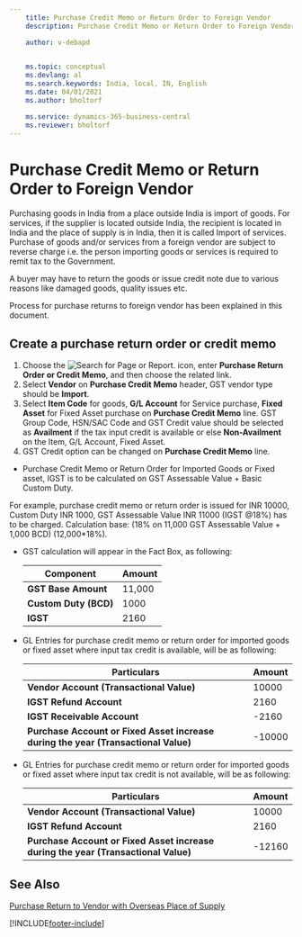 ```yaml
---
    title: Purchase Credit Memo or Return Order to Foreign Vendor
    description: Purchase Credit Memo or Return Order to Foreign Vendor

    author: v-debapd

    
    ms.topic: conceptual
    ms.devlang: al
    ms.search.keywords: India, local, IN, English
    ms.date: 04/01/2021
    ms.author: bholtorf

    ms.service: dynamics-365-business-central
    ms.reviewer: bholtorf
---
```

# Purchase Credit Memo or Return Order to Foreign Vendor


Purchasing goods in India from a place outside India is import of goods. For services, if the supplier is located outside India, the recipient is located in India and the place of supply is in India, then it is called Import of services. Purchase of goods and/or services from a foreign vendor are subject to reverse charge i.e. the person importing goods or services is required to remit tax to the Government.

A buyer may have to return the goods or issue credit note due to various reasons like damaged goods, quality issues etc.

Process for purchase returns to foreign vendor has been explained in this document.

## Create a purchase return order or credit memo

1. Choose the ![Search for Page or Report.](image/search_small.png "Search for Page or Report icon") icon, enter **Purchase Return Order or Credit Memo**, and then choose the related link. 
2. Select **Vendor** on **Purchase Credit Memo** header, GST vendor type should be **Import**.
3. Select **Item Code** for goods, **G/L Account** for Service purchase, **Fixed Asset** for Fixed Asset purchase on **Purchase Credit Memo** line. GST Group Code, HSN/SAC Code and GST Credit value should be selected as **Availment** if the tax input credit is available or else **Non-Availment** on the Item, G/L Account, Fixed Asset.
4. GST Credit option can be changed on **Purchase Credit Memo** line.

- Purchase Credit Memo or Return Order for Imported Goods or Fixed asset, IGST is to be calculated on GST Assessable Value + Basic Custom Duty. 

For example, purchase credit memo or return order is issued for INR 10000, Custom Duty INR 1000, GST Assessable Value INR 11000 (IGST @18%) has to be charged. Calculation base:  (18% on 11,000 GST Assessable Value + 1,000 BCD) (12,000*18%).

  - GST calculation will appear in the Fact Box, as following:
    
      |Component|Amount|
      |----------------------------------|---------------------------------------|  
      |**GST Base Amount**|11,000|
      |**Custom Duty (BCD)**|1000|  
      |**IGST**|2160|
    
  - GL Entries for purchase credit memo or return order for imported goods or fixed asset where input tax credit is available, will be as following:

      |Particulars|Amount|
      |----------------------------------|---------------------------------------|
      |**Vendor Account (Transactional Value)**|10000|
      |**IGST Refund Account**|2160|
      |**IGST Receivable Account**|-2160|
      |**Purchase Account or Fixed Asset increase during the year (Transactional Value)**|-10000|

  - GL Entries for purchase credit memo or return order for imported goods or fixed asset where input tax credit is not available, will be as following:

     |Particulars|Amount|
     |----------------------------------|---------------------------------------|
     |**Vendor Account (Transactional Value)**|10000|
     |**IGST Refund Account**|2160| 
     |**Purchase Account or Fixed Asset increase during the year (Transactional Value)**|-12160|















## See Also 
[Purchase Return to Vendor with Overseas Place of Supply](GST-Return-of-Service-for-Overseas-Place-of-supply-Registered-Vendor.md)

























[!INCLUDE[footer-include](../../includes/footer-banner.md)]
